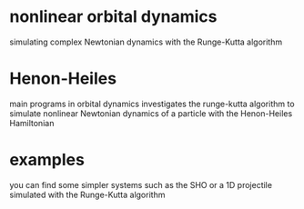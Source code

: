 # nonlinear orbital dynamics
simulating complex Newtonian dynamics with the Runge-Kutta algorithm

# Henon-Heiles
main programs in orbital dynamics investigates the runge-kutta algorithm to simulate nonlinear Newtonian dynamics of a particle with the Henon-Heiles Hamiltonian

# examples
you can find some simpler systems such as the SHO or a 1D projectile simulated with the Runge-Kutta algorithm

